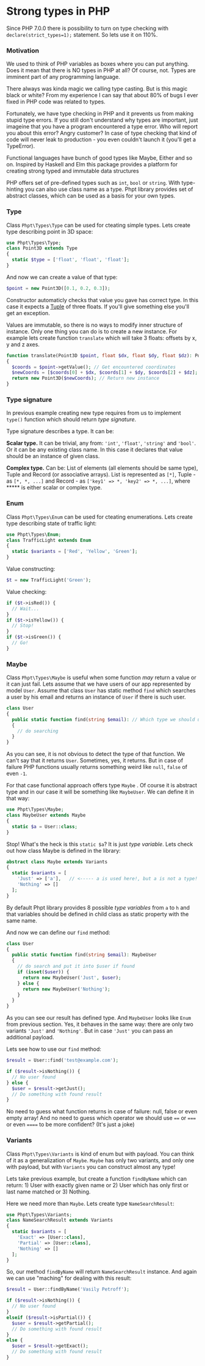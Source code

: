 # Strong types in PHP

Since PHP 7.0.0 there is possibility to turn on type checking with `declare(strict_types=1);` statement. So lets use it on 110%.

### Motivation

We used to think of PHP variables as boxes where you can put anything. Does it mean that there is NO types in PHP at all? Of course, not. Types are imminent part of any programming language.

There always was kinda magic we calling type casting. But is this magic black or white? From my experience I can say that about 80% of bugs I ever fixed in PHP code was related to types.

Fortunately, we have type checking in PHP and it prevents us from making stupid type errors. If you still don't understand why types are important, just imageine that you have a program encountered a type error. Who will report you about this error? Angry customer? In case of type checking that kind of code will never leak to production - you even couldn't launch it (you'll get a TypeError).

Functional languages have bunch of good types like Maybe, Either and so on. Inspired by Haskell and Elm this package provides a platform for creating strong typed and immutable data structures

PHP offers set of pre-defined types such as `int`, `bool` or `string`. With type-hinting you can also use class name as a type. Phpt library provides set of abstract classes, which can be used as a basis for your own types.

### Type

Class `Phpt\Types\Type` can be used for cteating simple types. Lets create type describing point in 3D space:

```php
use Phpt\Types\Type;
class Point3D extends Type
{
  static $type = ['float', 'float', 'float'];
}
```

And now we can create a value of that type:

```php
$point = new Point3D([0.1, 0.2, 0.3]);
```

Constructor automaticly checks that value you gave has correct type. In this case it expects a [Tuple](https://en.wikipedia.org/wiki/Tuple) of three floats. If you'll give something else you'll get an exception.

Values are immutable, so there is no ways to modify inner structure of instance. Only one thing you can do is to create a new instance. For example lets create function `translate` which will take 3 floats: offsets by x, y and z axes.

```php
function translate(Point3D $point, float $dx, float $dy, float $dz): Point3D
{
  $coords = $point->getValue(); // Get encountered coordinates
  $newCoords = [$coords[0] + $dx, $coords[1] + $dy, $coords[2] + $dz]; // Create translated coordinates
  return new Point3D($newCoords); // Return new instance
}
```

### Type signature

In previous example creating new type requires from us to implement `type()` function which should return _type signature_.

Type signature describes a type. It can be:

**Scalar type.** It can be trivial, any from: `'int'`, `'float'`, `'string'` and `'bool'`. Or it can be any existing class name. In this case it declares that value should be an instance of given class.

**Complex type.** Can be: List of elements (all elements should be same type), Tuple and Record (or associative arrays). List is represented as `[*]`, Tuple - as `[*, *, ...]` and Record - as `['key1' => *, 'key2' => *, ...]`, where ***** is either scalar or complex type.

### Enum

Class `Phpt\Types\Enum` can be used for cteating enumerations. Lets create type describing state of traffic light:

```php
use Phpt\Types\Enum;
class TrafficLight extends Enum
{
  static $variants = ['Red', 'Yellow', 'Green'];
}
```

Value constructing:

```php
$t = new TrafficLight('Green');
```

Value checking:

```php
if ($t->isRed()) {
  // Wait...
}
if ($t->isYellow()) {
  // Stop!
}
if ($t->isGreen()) {
  // Go!
}
```

### Maybe

Class `Phpt\Types\Maybe` is useful when some function _may_ return a value or it can just fail. Lets assume that we have users of our app represented by model `User`. Assume that class `User` has static method `find` which searches a user by his email and returns an instance of `User` if there is such user.

```php
class User
{
  public static function find(string $email): // Which type we should use here?
  {
    // do searching
  } 
}
```

As you can see, it is not obvious to detect the type of that function. We can't say that it returns `User`. Sometimes, yes, it returns. But in case of failure PHP functions usually returns something weird like `null`, `false` of even `-1`.

For that case functional approach offers type `Maybe` . Of course it is abstract type and in our case it will be something like `MaybeUser`. We can define it in that way:

```php
use Phpt\Types\Maybe;
class MaybeUser extends Maybe
{
  static $a = User::class;
}
```

Stop! What's the heck is this `static $a`? It is just _type variable_. Lets check out how class Maybe is defined in the library:

```php
abstract class Maybe extends Variants
{
  static $variants = [
    'Just' => ['a'],   // <----- a is used here!, but a is not a type!
    'Nothing' => []
  ];
}
```

By default Phpt library provides 8 possible _type variables_ from `a` to `h` and that variables should be defined in child class as static property with the same name.

And now we can define our `find` method:

```php
class User
{
  public static function find(string $email): MaybeUser
  {
    // do search and put it into $user if found
    if (isset($user)) {
      return new MaybeUser('Just', $user);
    } else {
      return new MaybeUser('Nothing');
    }
  } 
}
```

As you can see our result has defined type. And `MaybeUser` looks like `Enum` from previous section. Yes, it behaves in the same way: there are only two variants `'Just'` and `'Nothing'`. But in case `'Just'` you can pass an additional payload.

Lets see how to use our `find` method:

```php
$result = User::find('test@example.com');

if ($result->isNothing()) {
  // No user found
} else {
  $user = $result->getJust();
  // Do something with found result
}
```

No need to guess what function returns in case of failure: null, false or even empty array! And no need to guess which operator we should use `==` or `===` or even `====` to be more confident? (It's just a joke)

### Variants

Class `Phpt\Types\Variants` is kind of enum but with payload. You can think of it as a generalization of `Maybe`. `Maybe` has only two variants, and only one with payload, but with `Variants` you can construct almost any type!

Lets take previous example, but create a function `findByName` which can return: 1) User with exactly given name or 2) User which has only first or last name matched or 3) Nothing.

Here we need more than `Maybe`. Lets create type `NameSearchResult`:

```php
use Phpt\Types\Variants;
class NameSearchResult extends Variants
{
  static $variants = [
    'Exact' => [User::class],
    'Partial' => [User::class],
    'Nothing' => []
  ];
}
```

So, our method `findByName` will return `NameSearchResult` instance. And again we can use "maching" for dealing with this result:

```php
$result = User::findByName('Vasily Petroff');

if ($result->isNothing()) {
  // No user found
}
elseif ($result->isPartial()) {
  $user = $result->getPartial();
  // Do something with found result
}
else {
  $user = $result->getExact();
  // Do something with found result
}
```



